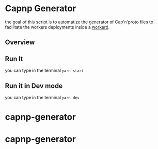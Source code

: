 # Capnp Generator

the goal of this script is to automatize the generator of Cap'n'proto files 
to facilitate the workers deployments inside a [workerd](https://github.com/cloudflare/workerd).

## Overview

## Run It

you can type in the terminal `yarn start`

## Run it in Dev mode

you can type in the terminal `yarn dev`
# capnp-generator
# capnp-generator
